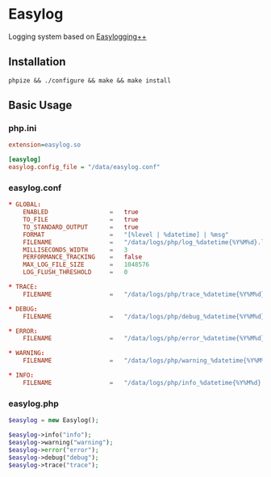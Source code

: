 # Easylog
Logging system based on [Easylogging++](https://github.com/muflihun/easyloggingpp)

## Installation

```shell
phpize && ./configure && make && make install
```

## Basic Usage

### php.ini

```ini
extension=easylog.so

[easylog]
easylog.config_file = "/data/easylog.conf"
```
### easylog.conf

```conf
* GLOBAL:
    ENABLED                 =   true
    TO_FILE                 =   true
    TO_STANDARD_OUTPUT      =   true
    FORMAT                  =   "[%level | %datetime] | %msg"
    FILENAME                =   "/data/logs/php/log_%datetime{%Y%M%d}.log"
    MILLISECONDS_WIDTH      =   3
    PERFORMANCE_TRACKING    =   false
    MAX_LOG_FILE_SIZE       =   1048576
    LOG_FLUSH_THRESHOLD     =   0

* TRACE:
    FILENAME                =   "/data/logs/php/trace_%datetime{%Y%M%d}.log"

* DEBUG:
    FILENAME                =   "/data/logs/php/debug_%datetime{%Y%M%d}.log"

* ERROR:
    FILENAME                =   "/data/logs/php/error_%datetime{%Y%M%d}.log"

* WARNING:
    FILENAME                =   "/data/logs/php/warning_%datetime{%Y%M%d}.log"

* INFO:
    FILENAME                =   "/data/logs/php/info_%datetime{%Y%M%d}.log"
```

### easylog.php

```php
$easylog = new Easylog();

$easylog->info("info");
$easylog->warning("warning");
$easylog->error("error");
$easylog->debug("debug");
$easylog->trace("trace");
```
